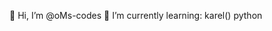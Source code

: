 👋 Hi, I’m @oMs-codes
🌱 I’m currently learning:
      karel()
      python


<!---
oMs-codes/oMs-codes is a ✨ special ✨ repository because its `README.md` (this file) appears on your GitHub profile.
You can click the Preview link to take a look at your changes.
--->
